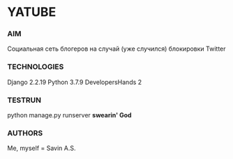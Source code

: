 # YATUBE
### AIM
Социальная сеть блогеров на случай (уже случился) блокировки Twitter
### TECHNOLOGIES
Django 2.2.19
Python 3.7.9
DevelopersHands 2
### TESTRUN
python manage.py runserver
__swearin' God__
### AUTHORS
Me, myself = Savin A.S.
